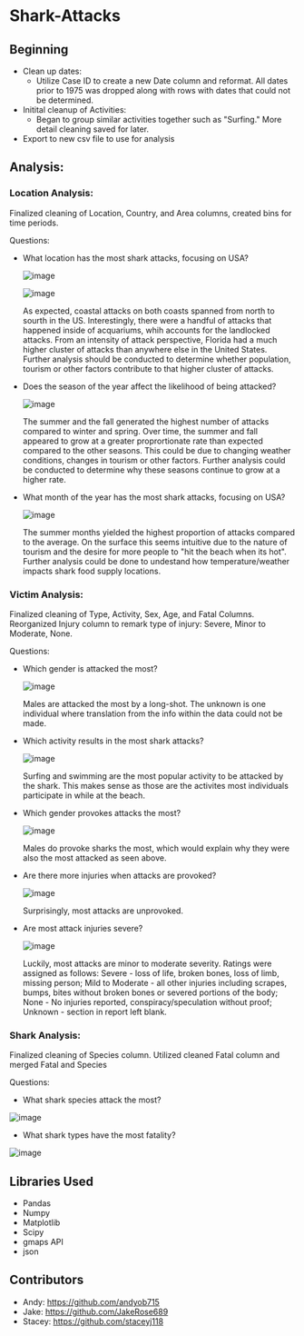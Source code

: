 # Shark-Attacks

## Beginning
 - Clean up dates:  
    - Utilize Case ID to create a new Date column and reformat. All dates prior to 1975 was dropped along with rows with dates that could not be determined. 
 - Initital cleanup of Activities: 
    - Began to group similar activities together such as "Surfing." More detail cleaning saved for later.    
 - Export to new csv file to use for analysis 
 
## Analysis:

### Location Analysis:
Finalized cleaning of Location, Country, and Area columns, created bins for time periods. 

Questions: 
  - What location has the most shark attacks, focusing on USA? 
	
	![image](https://github.com/staceyj118/Shark-Attacks/blob/main/maps/shark_attack_coordmap.png?raw=true)

	![image](https://github.com/staceyj118/Shark-Attacks/blob/main/maps/shark_attack_heatmap.png?raw=true)
        

	As expected, coastal attacks on both coasts spanned from north to sourth in the US. Interestingly, there were a handful of attacks that happened inside of acquariums, whih accounts for the landlocked attacks. From an intensity of attack perspective, Florida had a much higher cluster of attacks than anywhere else in the United States. Further analysis should be conducted to determine whether population, tourism or other factors contribute to that higher cluster of attacks.
     	
  - Does the season of the year affect the likelihood of being attacked?

	![image](https://github.com/staceyj118/Shark-Attacks/blob/main/maps/seasonal_attacks.png?raw=true)
	
	The summer and the fall generated the highest number of attacks compared to winter and spring. Over time, the summer and fall appeared to grow at a greater proprortionate rate than expected compared to the other seasons. This could be due to changing weather conditions, changes in tourism or other factors. Further analysis could be conducted to determine why these seasons continue to grow at a higher rate.
	
  - What month of the year has the most shark attacks, focusing on USA?

	![image](https://github.com/staceyj118/Shark-Attacks/blob/main/maps/shark_attacks_by_month.png?raw=true)
	
	The summer months yielded the highest proportion of attacks compared to the average. On the surface this seems intuitive due to the nature of tourism and the desire for more people to "hit the beach when its hot". Further analysis could be done to undestand how temperature/weather impacts shark food supply locations.
        

### Victim Analysis: 
Finalized cleaning of Type, Activity, Sex, Age, and Fatal Columns. Reorganized Injury column to remark type of injury: Severe, Minor to Moderate, None. 
     
Questions: 
   - Which gender is attacked the most? 
     
     ![image](https://github.com/staceyj118/Shark-Attacks/blob/main/Male_vs_Female.png?raw=true)
     
     Males are attacked the most by a long-shot. The unknown is one individual where translation from the info within the data could not be made. 
 
   - Which activity results in the most shark attacks? 
     
     ![image](https://github.com/staceyj118/Shark-Attacks/blob/main/Activities.png?raw=true)

     Surfing and swimming are the most popular activity to be attacked by the shark. This makes sense as those are the activites most individuals participate in while at the beach. 

   - Which gender provokes attacks the most? 
     
     ![image](https://github.com/staceyj118/Shark-Attacks/blob/main/Gender_vs_Provoked.png?raw=true)
     
     Males do provoke sharks the most, which would explain why they were also the most attacked as seen above. 

   - Are there more injuries when attacks are provoked? 
     
     ![image](https://github.com/staceyj118/Shark-Attacks/blob/main/Fatality_vs_Provoked.png?raw=true)
    
     Surprisingly, most attacks are unprovoked. 

   - Are most attack injuries severe? 
     
     ![image](https://github.com/staceyj118/Shark-Attacks/blob/main/Injury.png?raw=true)
	
     Luckily, most attacks are minor to moderate severity. Ratings were assigned as follows: Severe - loss of life, broken bones, loss of limb, missing person; Mild to Moderate - all other injuries including scrapes, bumps, bites without broken bones or severed portions of the body; None - No injuries reported, conspiracy/speculation without proof; Unknown - section in report left blank.



### Shark Analysis:
Finalized cleaning of Species column. Utilized cleaned Fatal column and merged Fatal and Species 
     
Questions: 
   - What shark species attack the most? 
     
![image](https://user-images.githubusercontent.com/84548295/128611416-f34b6cdb-b4f0-4df0-b8f6-86a8ca66db77.png)

   - What shark types have the most fatality? 
     
![image](https://user-images.githubusercontent.com/84548295/128611424-6279d1aa-45fe-4af5-8ca6-c644aa59761d.png)

## Libraries Used
* Pandas
* Numpy
* Matplotlib
* Scipy
* gmaps API
* json

## Contributors 
* Andy: https://github.com/andyob715
* Jake: https://github.com/JakeRose689
* Stacey: https://github.com/staceyj118
